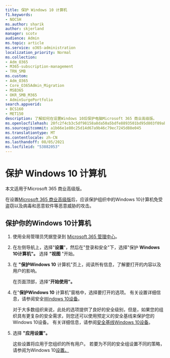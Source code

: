 ```yaml
---
title: 保护 Windows 10 计算机
f1.keywords:
- NOCSH
ms.author: sharik
author: skjerland
manager: scotv
audience: Admin
ms.topic: article
ms.service: o365-administration
localization_priority: Normal
ms.collection:
- Adm_O365
- M365-subscription-management
- TRN_SMB
ms.custom:
- Adm_O365
- Core_O365Admin_Migration
- MSB365
- OKR_SMB_M365
- AdminSurgePortfolio
search.appverid:
- BCS160
- MET150
description: 了解如何在设置Windows 10后保护电脑Microsoft 365 商业高级版。
ms.openlocfilehash: 20fc2f4cb3c5df98158a8da50a5bdfe8893501bd95d803f09abe1fe25eadf221
ms.sourcegitcommit: a1b66e1e80c25d14d67a9b46c79ec7245d88e045
ms.translationtype: MT
ms.contentlocale: zh-CN
ms.lasthandoff: 08/05/2021
ms.locfileid: "53882053"
---
```

# <a name="secure-windows-10-computers"></a>保护 Windows 10 计算机

本文适用于Microsoft 365 商业高级版。

在设置[Microsoft 365 商业高级版](set-up.md)后，应该保护组织中的Windows 10计算机免受盗窃以及病毒和恶意软件等恶意威胁的攻击。

## <a name="to-secure-your-windows-10-computers"></a>保护你的Windows 10计算机

1. 使用全局管理员凭据登录到 [Microsoft 365 管理中心](https://admin.microsoft.com)。 
2. 在左侧导航上，选择"**设置**"，然后在"登录和安全"下，选择"保护 **Windows 10计算机"。** 选择 **"视图** "开始。
3. 在 **"保护Windows 10** 计算机"页上，阅读所有信息，了解要打开的内容以及用户的影响。

    在页面顶部，选择"**开始使用"。**

4. 在"**保护Windows 10** 计算机"窗格中，选择要打开的选项。 有关设置详细信息，请参阅安全[Windows 10设备](secure-windows-10-devices.md)。 
    
    对于大多数组织来说，此处的选项提供了良好的安全级别，但是，如果您的组织具有更复杂的安全需求，则您还可以使用预定义的安全基线来保护您的 Windows 10设备。 有关详细信息，请参阅[安全基线Windows 10设备](/mem/intune/protect/security-baselines)。   

1. 选择 **"应用设置"。**

    这些设置将应用于您组织的所有用户。 若要为不同的安全组设置不同的策略，请参阅为Windows 10[设置。](protection-settings-for-windows-10-pcs.md)